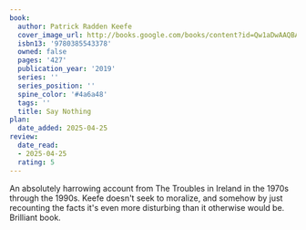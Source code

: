 ```yaml
---
book:
  author: Patrick Radden Keefe
  cover_image_url: http://books.google.com/books/content?id=Qw1aDwAAQBAJ&printsec=frontcover&img=1&zoom=1&edge=curl&source=gbs_api
  isbn13: '9780385543378'
  owned: false
  pages: '427'
  publication_year: '2019'
  series: ''
  series_position: ''
  spine_color: '#4a6a48'
  tags: ''
  title: Say Nothing
plan:
  date_added: 2025-04-25
review:
  date_read:
  - 2025-04-25
  rating: 5
---
```

An absolutely harrowing account from The Troubles in Ireland in the 1970s through the 1990s. Keefe doesn't seek to moralize, and somehow by just recounting the facts it's even more disturbing than it otherwise would be. Brilliant book. 
